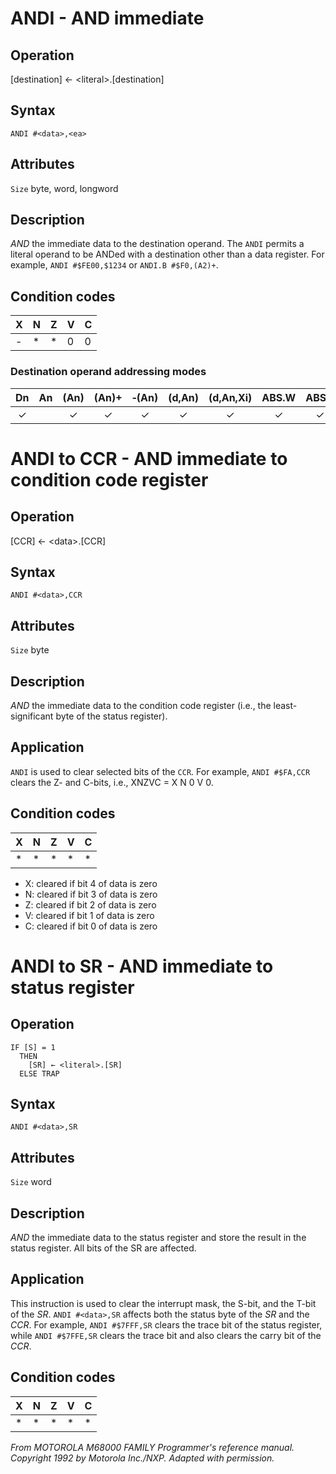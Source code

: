 # ANDI - AND immediate

## Operation
[destination] ← \<literal\>.[destination]

## Syntax
```assembly
ANDI #<data>,<ea>
```

## Attributes
`Size` byte, word, longword

## Description
*AND* the immediate data to the destination operand. The `ANDI` permits a literal operand to be ANDed with a destination other than a data register. For example, `ANDI #$FE00,$1234` or `ANDI.B #$F0,(A2)+`.

## Condition codes
|X|N|Z|V|C|
|--|--|--|--|--|
|-|*|*|0|0|

### Destination operand addressing modes
|Dn|An|(An)|(An)+|&#x2011;(An)|(d,An)|(d,An,Xi)|ABS.W|ABS.L|(d,PC)|(d,PC,Xn)|imm|
|:-:|:-:|:-:|:-:|:-:|:-:|:-:|:-:|:-:|:-:|:-:|:-:|
|✓||✓|✓|✓|✓|✓|✓|✓||||

# ANDI to CCR - AND immediate to condition code register

## Operation
[CCR] ← \<data\>.[CCR]

## Syntax
```assembly
ANDI #<data>,CCR
```

## Attributes
`Size` byte

## Description
*AND* the immediate data to the condition code register (i.e., the least-significant byte of the status register).

## Application
`ANDI` is used to clear selected bits of the `CCR`. For example, `ANDI #$FA,CCR` clears the Z- and C-bits, i.e., XNZVC = X N 0 V 0.

## Condition codes
|X|N|Z|V|C|
|--|--|--|--|--|
|*|*|*|*|*|

- X: cleared if bit 4 of data is zero
- N: cleared if bit 3 of data is zero
- Z: cleared if bit 2 of data is zero
- V: cleared if bit 1 of data is zero
- C: cleared if bit 0 of data is zero

# ANDI to SR - AND immediate to status register

## Operation
```
IF [S] = 1
  THEN
    [SR] ← <literal>.[SR]
  ELSE TRAP
```

## Syntax
```assembly
ANDI #<data>,SR
```

## Attributes
`Size` word

## Description
*AND* the immediate data to the status register and store the result in the status register. All bits of the SR are affected.

## Application
This instruction is used to clear the interrupt mask, the S-bit, and the T-bit of the *SR*. `ANDI #<data>,SR` affects both the status byte of the *SR* and the *CCR*. For example, `ANDI #$7FFF,SR` clears the trace bit of the status register, while `ANDI #$7FFE,SR` clears the trace bit and also clears the carry bit of the *CCR*.

## Condition codes
|X|N|Z|V|C|
|--|--|--|--|--|
|*|*|*|*|*|

*From MOTOROLA M68000 FAMILY Programmer's reference manual. Copyright 1992 by Motorola Inc./NXP. Adapted with permission.*